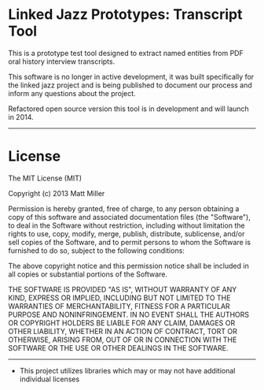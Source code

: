 Linked Jazz Prototypes: Transcript Tool
=============================

This is a prototype test tool designed to extract named entities from PDF oral history interview transcripts.

This software is no longer in active development, it was built specifically for the linked jazz project and is being published to document our process and inform any questions about the project.

Refactored open source version this tool is in development and will launch in 2014.

---

License
====
The MIT License (MIT)

Copyright (c) 2013 Matt Miller

Permission is hereby granted, free of charge, to any person obtaining a copy
of this software and associated documentation files (the "Software"), to deal
in the Software without restriction, including without limitation the rights
to use, copy, modify, merge, publish, distribute, sublicense, and/or sell
copies of the Software, and to permit persons to whom the Software is
furnished to do so, subject to the following conditions:

The above copyright notice and this permission notice shall be included in
all copies or substantial portions of the Software.

THE SOFTWARE IS PROVIDED "AS IS", WITHOUT WARRANTY OF ANY KIND, EXPRESS OR
IMPLIED, INCLUDING BUT NOT LIMITED TO THE WARRANTIES OF MERCHANTABILITY,
FITNESS FOR A PARTICULAR PURPOSE AND NONINFRINGEMENT. IN NO EVENT SHALL THE
AUTHORS OR COPYRIGHT HOLDERS BE LIABLE FOR ANY CLAIM, DAMAGES OR OTHER
LIABILITY, WHETHER IN AN ACTION OF CONTRACT, TORT OR OTHERWISE, ARISING FROM,
OUT OF OR IN CONNECTION WITH THE SOFTWARE OR THE USE OR OTHER DEALINGS IN
THE SOFTWARE.

---
* This project utilizes libraries which may or may not have additional individual licenses
